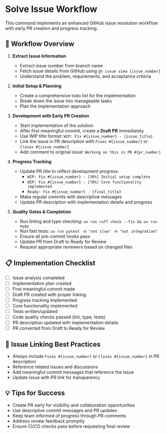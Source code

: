 # Solve Issue Workflow

This command implements an enhanced GitHub issue resolution workflow with early PR creation and progress tracking.

## 🎯 Workflow Overview

1. **Extract Issue Information**
   - Extract issue number from branch name
   - Fetch issue details from GitHub using `gh issue view {issue_number}`
   - Understand the problem, requirements, and acceptance criteria

2. **Initial Setup & Planning**
   - Create a comprehensive todo list for the implementation
   - Break down the issue into manageable tasks
   - Plan the implementation approach

3. **Development with Early PR Creation**
   - Start implementation of the solution
   - After first meaningful commit, create a **Draft PR** immediately
   - Use WIP title format: `WIP: Fix #{issue_number} - {issue_title}`
   - Link the issue in PR description with `Fixes #{issue_number}` or `Closes #{issue_number}`
   - Add comment to original issue: `Working on this in PR #{pr_number}`

4. **Progress Tracking**
   - Update PR title to reflect development progress:
     - `WIP: Fix #{issue_number} - [30%] Initial setup complete`
     - `WIP: Fix #{issue_number} - [70%] Core functionality implemented`
     - `Ready: Fix #{issue_number} - {final_title}`
   - Make regular commits with descriptive messages
   - Update PR description with implementation details and progress

5. **Quality Gates & Completion**
   - Run linting and type checking: `uv run ruff check --fix && uv run mypy`
   - Run fast tests: `uv run pytest -m "not slow" -k "not integration"`
   - Ensure all pre-commit hooks pass
   - Update PR from Draft to Ready for Review
   - Request appropriate reviewers based on changed files

## 📋 Implementation Checklist

- [ ] Issue analysis completed
- [ ] Implementation plan created
- [ ] First meaningful commit made
- [ ] Draft PR created with proper linking
- [ ] Progress tracking implemented
- [ ] Core functionality implemented
- [ ] Tests written/updated
- [ ] Code quality checks passed (lint, type, tests)
- [ ] PR description updated with implementation details
- [ ] PR converted from Draft to Ready for Review

## 🔗 Issue Linking Best Practices

- Always include `Fixes #{issue_number}` or `Closes #{issue_number}` in PR description
- Reference related issues and discussions
- Add meaningful commit messages that reference the issue
- Update issue with PR link for transparency

## 💡 Tips for Success

- Create PR early for visibility and collaboration opportunities
- Use descriptive commit messages and PR updates
- Keep team informed of progress through PR comments
- Address review feedback promptly
- Ensure CI/CD checks pass before requesting final review 